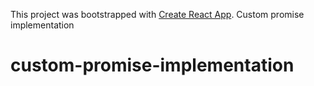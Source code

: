This project was bootstrapped with [Create React App](https://github.com/facebookincubator/create-react-app).
Custom promise implementation

# custom-promise-implementation
